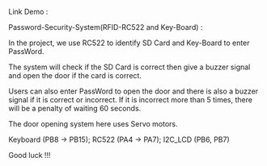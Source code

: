 Link Demo : 

Password-Security-System(RFID-RC522 and Key-Board) : 

In the project, we use RC522 to identify SD Card and Key-Board to enter PassWord.

The system will check if the SD Card is correct then give a buzzer signal and open the door if the card is correct.

Users can also enter PassWord to open the door and there is also a buzzer signal if it is correct or incorrect. If it is incorrect more than 5 times, there will be a penalty of waiting 60 seconds.

The door opening system here uses Servo motors.

Keyboard (PB8 -> PB15);
    RC522 (PA4 -> PA7);
    I2C_LCD (PB6, PB7)

Good luck !!! 
           
